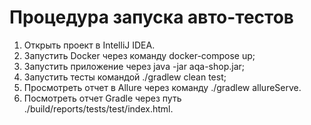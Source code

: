 # Процедура запуска авто-тестов

1. Открыть проект в IntelliJ IDEA.
2. Запустить Docker через команду docker-compose up;
3. Запустить приложение через java -jar aqa-shop.jar; 
4. Запустить тесты командой ./gradlew clean test; 
5. Просмотреть отчет в Allure через команду ./gradlew allureServe.
6. Посмотреть отчет Gradle через путь ./build/reports/tests/test/index.html.